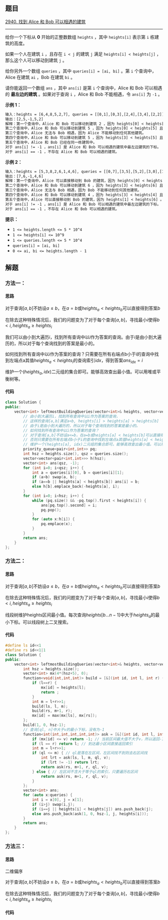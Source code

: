 ## 题目

[2940. 找到 Alice 和 Bob 可以相遇的建筑](https://leetcode.cn/problems/find-building-where-alice-and-bob-can-meet/description/)

---

给你一个下标从 **0** 开始的正整数数组 `heights` ，其中 `heights[i]` 表示第 `i` 栋建筑的高度。

如果一个人在建筑 `i` ，且存在 `i < j` 的建筑 `j` 满足 `heights[i] < heights[j]` ，那么这个人可以移动到建筑 `j` 。

给你另外一个数组 `queries` ，其中 `queries[i] = [ai, bi]` 。第 `i` 个查询中，Alice 在建筑 `ai` ，Bob 在建筑 `bi` 。

请你能返回一个数组 `ans` ，其中 `ans[i]` 是第 `i` 个查询中，Alice 和 Bob 可以相遇的 **最左边的建筑** 。如果对于查询 `i` ，Alice 和 Bob 不能相遇，令 `ans[i]` 为 `-1` 。

  

**示例 1：**

```txt
输入：heights = [6,4,8,5,2,7], queries = [[0,1],[0,3],[2,4],[3,4],[2,2]]
输出：[2,5,-1,5,2]
解释：第一个查询中，Alice 和 Bob 可以移动到建筑 2 ，因为 heights[0] < heights[2] 且 heights[1] < heights[2] 。
第二个查询中，Alice 和 Bob 可以移动到建筑 5 ，因为 heights[0] < heights[5] 且 heights[3] < heights[5] 。
第三个查询中，Alice 无法与 Bob 相遇，因为 Alice 不能移动到任何其他建筑。
第四个查询中，Alice 和 Bob 可以移动到建筑 5 ，因为 heights[3] < heights[5] 且 heights[4] < heights[5] 。
第五个查询中，Alice 和 Bob 已经在同一栋建筑中。
对于 ans[i] != -1 ，ans[i] 是 Alice 和 Bob 可以相遇的建筑中最左边建筑的下标。
对于 ans[i] == -1 ，不存在 Alice 和 Bob 可以相遇的建筑。
```

**示例 2：**

```txt
输入：heights = [5,3,8,2,6,1,4,6], queries = [[0,7],[3,5],[5,2],[3,0],[1,6]]
输出：[7,6,-1,4,6]
解释：第一个查询中，Alice 可以直接移动到 Bob 的建筑，因为 heights[0] < heights[7] 。
第二个查询中，Alice 和 Bob 可以移动到建筑 6 ，因为 heights[3] < heights[6] 且 heights[5] < heights[6] 。
第三个查询中，Alice 无法与 Bob 相遇，因为 Bob 不能移动到任何其他建筑。
第四个查询中，Alice 和 Bob 可以移动到建筑 4 ，因为 heights[3] < heights[4] 且 heights[0] < heights[4] 。
第五个查询中，Alice 可以直接移动到 Bob 的建筑，因为 heights[1] < heights[6] 。
对于 ans[i] != -1 ，ans[i] 是 Alice 和 Bob 可以相遇的建筑中最左边建筑的下标。
对于 ans[i] == -1 ，不存在 Alice 和 Bob 可以相遇的建筑。
```
  

**提示：**

-   `1 <= heights.length <= 5 * 10^4`
-   `1 <= heights[i] <= 10^9`
-   `1 <= queries.length <= 5 * 10^4`
-   `queries[i] = [ai, bi]`
-   `0 <= ai, bi <= heights.length - 1`

  

## 解题

### 方法一：

#### 思路

对于查询$[a,b]$不妨设$a\le b$，在$a=b$或$heights_a < heights_b$可以直接得到答案$b$

在除去这种特殊情况后，我们的问题变为了对于每个查询$[a,b]$，寻找最小$i$使得$b<i, heights_a \ge heights_i$

我们可以由小到大遍历$i$，找到所有查询中以$i$作为答案的查询。由于$i$是由小到大遍历的，所以对于每个查询找到的答案是最小的。

如何找到所有查询中以$i$作为答案的查询？只需要在所有右端点b小于i的查询中找到左端点a其值$heights_a < heights_i$的查询索引$idx$，得到答案$ans_{idx} = i$

维护一个$(heights_a, idx)$二元组的集合即可。能够高效查出最小值。可以用堆或平衡树等。


#### 代码

```C++
class Solution {
public:
    vector<int> leftmostBuildingQueries(vector<int>& heights, vector<vector<int>>& queries) {
        // 由小到大遍历i，找到所有查询中以i作为答案的查询，
        // 这样的查询[a,b]满足a<b, heights[i] > heights[a] > heights[b]
        // 由于i是由小到大遍历的，所以对于每个查询找到的答案是最小的。
        // 如何找到所有查询中以i作为答案的查询？
        // 对于查询[a,b]不妨设a<=b，在a=b或heights[a] < heights[b]可以直接得到答案b。
        // 否则只需要在所有右端点b小于i的查询中找到左端点a其值heights[a] < heights[i]的查询索引idx，让答案数组ans[idx] = i
        // 维护一个(heights[a], idx)二元组的集合即可。能够高效查出最小值。可以用堆或平衡树等。
        priority_queue<pair<int,int>> pq;
        int hsz = heights.size(), qsz = queries.size();
        vector<vector<pair<int,int>>> h(hsz);
        vector<int> ans(qsz, -1);
        for (int i=0; i<qsz; i++) {
            int a = queries[i][0], b = queries[i][1];
            if (a>b) swap(a, b);
            if (a==b || heights[a] < heights[b]) ans[i] = b;
            else h[b].emplace_back(-heights[a], i);
        }
        for (int i=0; i<hsz; i++) {
            while (pq.size() && -pq.top().first < heights[i]) {
                ans[pq.top().second] = i;
                pq.pop();
            }
            for (auto x:h[i]) {
                pq.emplace(x);
            }
        }
        return ans;
    }
};
```


### 方法二：

#### 思路

对于查询$[a,b]$不妨设$a\le b$，在$a=b$或$heights_a < heights_b$可以直接得到答案$b$

在除去这种特殊情况后，我们的问题变为了对于每个查询$[a,b]$，寻找最小$i$使得$b < i, heights_a \ge heights_i$

线段树维护heights区间最小值。每次查询$heights[b...n-1]$中大于$heights_a$的最小下标。可以线段树上二叉搜索。

#### 代码

```C++
#define ls id<<1
#define rs id<<1|1
class Solution {
public:
    vector<int> leftmostBuildingQueries(vector<int>& heights, vector<vector<int>>& queries) {
        int hsz = heights.size();
        vector<int> mx(4*(hsz+5), 0);
        function<void(int,int,int)> build = [&](int id, int l, int r) {
            if (l==r) {
                mx[id] = heights[l];
                return ;
            }
            int m = l+r>>1;
            build(ls, l, m);
            build(rs, m+1, r);
            mx[id] = max(mx[ls], mx[rs]);
        };
        build(1, 0, hsz-1);
        // 查询[ql, n]中大于v的最小下标，没有为-1
        function<int(int,int,int,int,int)> ask = [&](int id, int l, int r, int ql, int v) {
            if (mx[id] <= v) return -1; // 当前区间最大值不大于v，所以返回-1
            if (l == r) return l; // 到达最小区间直接返回索引
            int m = l+r>>1; 
            if (ql <= m) { // ql是落在左区间，左区间找不到则去右区间找
                int lrt = ask(ls, l, m, ql, v);
                if (lrt != -1) return lrt;
                return ask(rs, m+1, r, ql, v);
            } else { // 左区间不含大于等于ql的索引，只要遍历右区间
                return ask(rs, m+1, r, ql, v);
            }
        };
        vector<int> ans;
        for (auto x:queries) {
            int i = x[0], j = x[1];
            if (i>j) swap(i,j);
            if (i==j || heights[i] < heights[j]) ans.push_back(j);
            else ans.push_back(ask(1, 0, hsz-1, j, heights[i]));
        }
        return ans;
    }
};
```

### 方法三：

#### 思路

二维偏序

对于查询$[a,b]$不妨设$a\le b$，在$a=b$或$heights_a < heights_b$可以直接得到答案$b$

在除去这种特殊情况后，我们的问题变为了对于每个查询$[a,b]$，寻找最小$i$使得$b < i, heights_a \ge heights_i$



#### 代码

```C++

```
